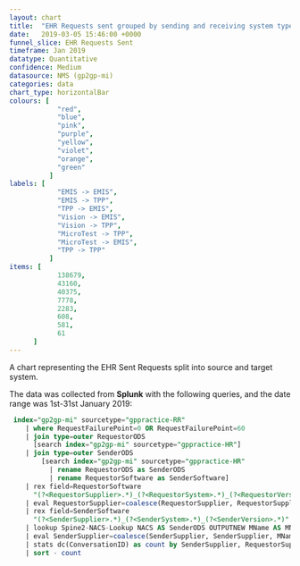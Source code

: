 ```yaml
---
layout: chart
title:  "EHR Requests sent grouped by sending and receiving system type"
date:   2019-03-05 15:46:00 +0000
funnel_slice: EHR Requests Sent
timeframe: Jan 2019
datatype: Quantitative
confidence: Medium
datasource: NMS (gp2gp-mi)
categories: data
chart_type: horizontalBar
colours: [
            "red",
            "blue",
            "pink",
            "purple",
            "yellow",
            "violet",
            "orange",
            "green"
          ]
labels: [
            "EMIS -> EMIS",
            "EMIS -> TPP",
            "TPP -> EMIS",
            "Vision -> EMIS",
            "Vision -> TPP",
            "MicroTest -> TPP",
            "MicroTest -> EMIS",
            "TPP -> TPP"
          ]
items: [
            138679,
            43160,
            40375,
            7778,
            2283,
            608,
            581,
            61
      ]
---
```

A chart representing the EHR Sent Requests split into source and target system.

The data was collected from **Splunk** with the following queries, and the date range was 1st-31st January 2019:

```sql
 index="gp2gp-mi" sourcetype="gppractice-RR"
    | where RequestFailurePoint=0 OR RequestFailurePoint=60 
    | join type=outer RequestorODS 
      [search index="gp2gp-mi" sourcetype="gppractice-HR"] 
    | join type=outer SenderODS 
        [search index="gp2gp-mi" sourcetype="gppractice-HR" 
          | rename RequestorODS as SenderODS 
          | rename RequestorSoftware as SenderSoftware]
    | rex field=RequestorSoftware 
      "(?<RequestorSupplier>.*)_(?<RequestorSystem>.*)_(?<RequestorVersion>.*)"
    | eval RequestorSupplier=coalesce(RequestorSupplier, RequestorSupplier, "unknown")
    | rex field=SenderSoftware 
      "(?<SenderSupplier>.*)_(?<SenderSystem>.*)_(?<SenderVersion>.*)"
    | lookup Spine2-NACS-Lookup NACS AS SenderODS OUTPUTNEW MName AS MName
    | eval SenderSupplier=coalesce(SenderSupplier, SenderSupplier, MName, MName, "unknown")
    | stats dc(ConversationID) as count by SenderSupplier, RequestorSupplier
    | sort - count
```
